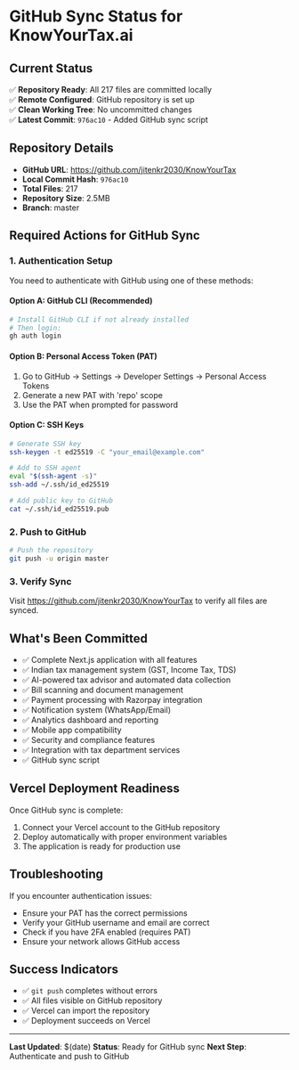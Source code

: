 # GitHub Sync Status for KnowYourTax.ai

## Current Status
✅ **Repository Ready**: All 217 files are committed locally  
✅ **Remote Configured**: GitHub repository is set up  
✅ **Clean Working Tree**: No uncommitted changes  
✅ **Latest Commit**: `976ac10` - Added GitHub sync script  

## Repository Details
- **GitHub URL**: https://github.com/jitenkr2030/KnowYourTax
- **Local Commit Hash**: `976ac10`
- **Total Files**: 217
- **Repository Size**: 2.5MB
- **Branch**: master

## Required Actions for GitHub Sync

### 1. Authentication Setup
You need to authenticate with GitHub using one of these methods:

#### Option A: GitHub CLI (Recommended)
```bash
# Install GitHub CLI if not already installed
# Then login:
gh auth login
```

#### Option B: Personal Access Token (PAT)
1. Go to GitHub → Settings → Developer Settings → Personal Access Tokens
2. Generate a new PAT with 'repo' scope
3. Use the PAT when prompted for password

#### Option C: SSH Keys
```bash
# Generate SSH key
ssh-keygen -t ed25519 -C "your_email@example.com"

# Add to SSH agent
eval "$(ssh-agent -s)"
ssh-add ~/.ssh/id_ed25519

# Add public key to GitHub
cat ~/.ssh/id_ed25519.pub
```

### 2. Push to GitHub
```bash
# Push the repository
git push -u origin master
```

### 3. Verify Sync
Visit https://github.com/jitenkr2030/KnowYourTax to verify all files are synced.

## What's Been Committed
- ✅ Complete Next.js application with all features
- ✅ Indian tax management system (GST, Income Tax, TDS)
- ✅ AI-powered tax advisor and automated data collection
- ✅ Bill scanning and document management
- ✅ Payment processing with Razorpay integration
- ✅ Notification system (WhatsApp/Email)
- ✅ Analytics dashboard and reporting
- ✅ Mobile app compatibility
- ✅ Security and compliance features
- ✅ Integration with tax department services
- ✅ GitHub sync script

## Vercel Deployment Readiness
Once GitHub sync is complete:
1. Connect your Vercel account to the GitHub repository
2. Deploy automatically with proper environment variables
3. The application is ready for production use

## Troubleshooting
If you encounter authentication issues:
- Ensure your PAT has the correct permissions
- Verify your GitHub username and email are correct
- Check if you have 2FA enabled (requires PAT)
- Ensure your network allows GitHub access

## Success Indicators
- ✅ `git push` completes without errors
- ✅ All files visible on GitHub repository
- ✅ Vercel can import the repository
- ✅ Deployment succeeds on Vercel

---
**Last Updated**: $(date)
**Status**: Ready for GitHub sync
**Next Step**: Authenticate and push to GitHub